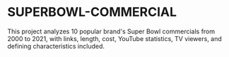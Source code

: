 # SUPERBOWL-COMMERCIAL
This project analyzes 10 popular brand's Super Bowl commercials from 2000 to 2021, with links, length, cost, YouTube statistics, TV viewers, and defining characteristics included.
